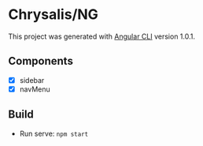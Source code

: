 # Chrysalis/NG

This project was generated with [Angular CLI](https://github.com/angular/angular-cli) version 1.0.1.

## Components

- [x] sidebar
- [x] navMenu

## Build
* Run serve: `npm start`